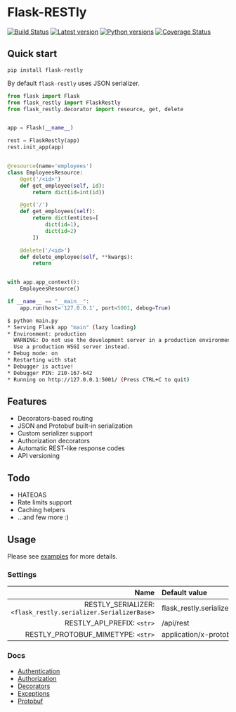 # Flask-RESTly

[![Build Status](https://travis-ci.org/gorzechowski/flask-restly.svg?branch=master)](https://travis-ci.org/gorzechowski/flask-restly)
[![Latest version](https://img.shields.io/pypi/v/flask-restly.svg)](https://pypi.org/project/flask-restly)
[![Python versions](https://img.shields.io/pypi/pyversions/flask-restly.svg)](https://pypi.org/project/flask-restly)
[![Coverage Status](https://coveralls.io/repos/github/gorzechowski/flask-restly/badge.svg?branch=master)](https://coveralls.io/github/gorzechowski/flask-restly?branch=master)

## Quick start

```
pip install flask-restly
```

By default `flask-restly` uses JSON serializer.

```python
from flask import Flask
from flask_restly import FlaskRestly
from flask_restly.decorator import resource, get, delete


app = Flask(__name__)

rest = FlaskRestly(app)
rest.init_app(app)


@resource(name='employees')
class EmployeesResource:
    @get('/<id>')
    def get_employee(self, id):
        return dict(id=int(id))

    @get('/')
    def get_employees(self):
        return dict(entites=[
            dict(id=1),
            dict(id=2)
        ])

    @delete('/<id>')
    def delete_employee(self, **kwargs):
        return


with app.app_context():
    EmployeesResource()

if __name__ == "__main__":
    app.run(host='127.0.0.1', port=5001, debug=True)
```

```bash
$ python main.py
* Serving Flask app "main" (lazy loading)
* Environment: production
  WARNING: Do not use the development server in a production environment.
  Use a production WSGI server instead.
* Debug mode: on
* Restarting with stat
* Debugger is active!
* Debugger PIN: 210-167-642
* Running on http://127.0.0.1:5001/ (Press CTRL+C to quit)
```

## Features

* Decorators-based routing
* JSON and Protobuf built-in serialization
* Custom serializer support
* Authorization decorators
* Automatic REST-like response codes
* API versioning

## Todo

* HATEOAS
* Rate limits support
* Caching helpers
* ...and few more :)

## Usage

Please see [examples](/examples) for more details.

### Settings

| Name                                                          | Default value                |
| -----------------------------------------------------------:  | :--------------------------- |
| RESTLY_SERIALIZER: `<flask_restly.serializer.SerializerBase>` | flask_restly.serializer.json |
| RESTLY_API_PREFIX: `<str>`                                    | /api/rest                    |
| RESTLY_PROTOBUF_MIMETYPE: `<str>`                             | application/x-protobuf       |

### Docs

* [Authentication](/docs/Authentication.md)
* [Authorization](/docs/Authorization.md)
* [Decorators](/docs/Decorators.md)
* [Exceptions](/docs/Exceptions.md)
* [Protobuf](/docs/Protobuf.md)
